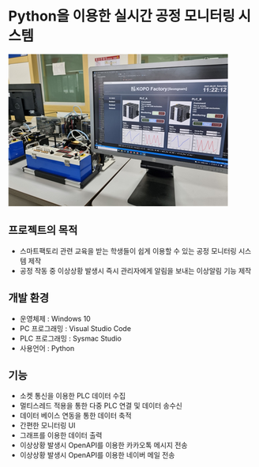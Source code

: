 # Python을 이용한 실시간 공정 모니터링 시스템

<img src="./img/image01.png">

## 프로젝트의 목적

- 스마트팩토리 관련 교육을 받는 학생들이 쉽게 이용할 수 있는 공정 모니터링 시스템 제작
- 공정 작동 중 이상상황 발생시 즉시 관리자에게 알림을 보내는 이상알림 기능 제작

## 개발 환경

- 운영체제 : Windows 10
- PC 프로그래밍 : Visual Studio Code
- PLC 프로그래밍 : Sysmac Studio
- 사용언어 : Python

## 기능

- 소켓 통신을 이용한 PLC 데이터 수집
- 멀티스레드 적용을 통한 다중 PLC 연결 및 데이터 송수신
- 데이터 베이스 연동을 통한 데이터 축적
- 간편한 모니터링 UI
- 그래프를 이용한 데이터 출력
- 이상상황 발생시 OpenAPI를 이용한 카카오톡 메시지 전송
- 이상상황 발생시 OpenAPI를 이용한 네이버 메일 전송

